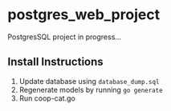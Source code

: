 # postgres_web_project

PostgresSQL project in progress...

## Install Instructions

1. Update database using `database_dump.sql`
2. Regenerate models by running `go generate`
3. Run coop-cat.go
